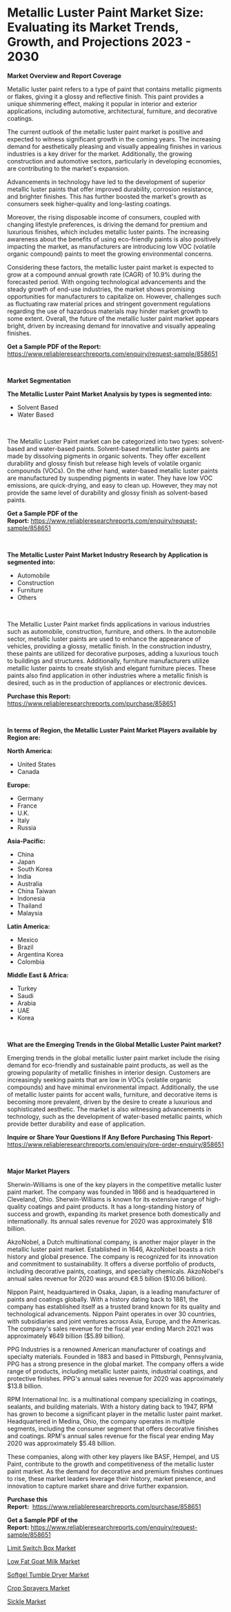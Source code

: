 <p><h1>Metallic Luster Paint Market Size: Evaluating its Market Trends, Growth, and Projections 2023 - 2030</h1></p><p><strong>Market Overview and Report Coverage</strong></p>
<p><p>Metallic luster paint refers to a type of paint that contains metallic pigments or flakes, giving it a glossy and reflective finish. This paint provides a unique shimmering effect, making it popular in interior and exterior applications, including automotive, architectural, furniture, and decorative coatings.</p><p>The current outlook of the metallic luster paint market is positive and expected to witness significant growth in the coming years. The increasing demand for aesthetically pleasing and visually appealing finishes in various industries is a key driver for the market. Additionally, the growing construction and automotive sectors, particularly in developing economies, are contributing to the market's expansion.</p><p>Advancements in technology have led to the development of superior metallic luster paints that offer improved durability, corrosion resistance, and brighter finishes. This has further boosted the market's growth as consumers seek higher-quality and long-lasting coatings.</p><p>Moreover, the rising disposable income of consumers, coupled with changing lifestyle preferences, is driving the demand for premium and luxurious finishes, which includes metallic luster paints. The increasing awareness about the benefits of using eco-friendly paints is also positively impacting the market, as manufacturers are introducing low VOC (volatile organic compound) paints to meet the growing environmental concerns.</p><p>Considering these factors, the metallic luster paint market is expected to grow at a compound annual growth rate (CAGR) of 10.9% during the forecasted period. With ongoing technological advancements and the steady growth of end-use industries, the market shows promising opportunities for manufacturers to capitalize on. However, challenges such as fluctuating raw material prices and stringent government regulations regarding the use of hazardous materials may hinder market growth to some extent. Overall, the future of the metallic luster paint market appears bright, driven by increasing demand for innovative and visually appealing finishes.</p></p>
<p><strong>Get a Sample PDF of the Report:</strong> <a href="https://www.reliableresearchreports.com/enquiry/request-sample/858651">https://www.reliableresearchreports.com/enquiry/request-sample/858651</a></p>
<p>&nbsp;</p>
<p><strong>Market Segmentation</strong></p>
<p><strong>The Metallic Luster Paint Market Analysis by types is segmented into:</strong></p>
<p><ul><li>Solvent Based</li><li>Water Based</li></ul></p>
<p>&nbsp;</p>
<p><p>The Metallic Luster Paint market can be categorized into two types: solvent-based and water-based paints. Solvent-based metallic luster paints are made by dissolving pigments in organic solvents. They offer excellent durability and glossy finish but release high levels of volatile organic compounds (VOCs). On the other hand, water-based metallic luster paints are manufactured by suspending pigments in water. They have low VOC emissions, are quick-drying, and easy to clean up. However, they may not provide the same level of durability and glossy finish as solvent-based paints.</p></p>
<p><strong>Get a Sample PDF of the Report:</strong>&nbsp;<a href="https://www.reliableresearchreports.com/enquiry/request-sample/858651">https://www.reliableresearchreports.com/enquiry/request-sample/858651</a></p>
<p>&nbsp;</p>
<p><strong>The Metallic Luster Paint Market Industry Research by Application is segmented into:</strong></p>
<p><ul><li>Automobile</li><li>Construction</li><li>Furniture</li><li>Others</li></ul></p>
<p>&nbsp;</p>
<p><p>The Metallic Luster Paint market finds applications in various industries such as automobile, construction, furniture, and others. In the automobile sector, metallic luster paints are used to enhance the appearance of vehicles, providing a glossy, metallic finish. In the construction industry, these paints are utilized for decorative purposes, adding a luxurious touch to buildings and structures. Additionally, furniture manufacturers utilize metallic luster paints to create stylish and elegant furniture pieces. These paints also find application in other industries where a metallic finish is desired, such as in the production of appliances or electronic devices.</p></p>
<p><strong>Purchase this Report:</strong>&nbsp; <a href="https://www.reliableresearchreports.com/purchase/858651">https://www.reliableresearchreports.com/purchase/858651</a></p>
<p>&nbsp;</p>
<p><strong>In terms of Region, the Metallic Luster Paint Market Players available by Region are:</strong></p>
<p>
    <p> <strong> North America: </strong>
        <ul>
            <li>United States</li>
            <li>Canada</li>
        </ul>
        </p> 
    <p> <strong> Europe: </strong>
        <ul>
            <li>Germany</li>
            <li>France</li>
            <li>U.K.</li>
            <li>Italy</li>
            <li>Russia</li>
        </ul>
        </p> 
    <p> <strong> Asia-Pacific: </strong>
        <ul>
            <li>China</li>
            <li>Japan</li>
            <li>South Korea</li>
            <li>India</li>
            <li>Australia</li>
            <li>China Taiwan</li>
            <li>Indonesia</li>
            <li>Thailand</li>
            <li>Malaysia</li>
        </ul>
        </p> 
    <p> <strong> Latin America: </strong>
        <ul>
            <li>Mexico</li>
            <li>Brazil</li>
            <li>Argentina Korea</li>
            <li>Colombia</li>
        </ul>
        </p> 
    <p> <strong> Middle East & Africa: </strong>
        <ul>
            <li>Turkey</li>
            <li>Saudi</li>
            <li>Arabia</li>
            <li>UAE</li>
            <li>Korea</li>
        </ul>
    </p>
    </p>
<p>&nbsp;</p>
<p><strong>What are the Emerging Trends in the Global Metallic Luster Paint market?</strong></p>
<p><p>Emerging trends in the global metallic luster paint market include the rising demand for eco-friendly and sustainable paint products, as well as the growing popularity of metallic finishes in interior design. Customers are increasingly seeking paints that are low in VOCs (volatile organic compounds) and have minimal environmental impact. Additionally, the use of metallic luster paints for accent walls, furniture, and decorative items is becoming more prevalent, driven by the desire to create a luxurious and sophisticated aesthetic. The market is also witnessing advancements in technology, such as the development of water-based metallic paints, which provide better durability and ease of application.</p></p>
<p><strong>Inquire or Share Your Questions If Any Before Purchasing This Report</strong>- <a href="https://www.reliableresearchreports.com/enquiry/pre-order-enquiry/858651">https://www.reliableresearchreports.com/enquiry/pre-order-enquiry/858651</a></p>
<p>&nbsp;</p>
<p><strong>Major Market Players</strong></p>
<p><p>Sherwin-Williams is one of the key players in the competitive metallic luster paint market. The company was founded in 1866 and is headquartered in Cleveland, Ohio. Sherwin-Williams is known for its extensive range of high-quality coatings and paint products. It has a long-standing history of success and growth, expanding its market presence both domestically and internationally. Its annual sales revenue for 2020 was approximately $18 billion.</p><p>AkzoNobel, a Dutch multinational company, is another major player in the metallic luster paint market. Established in 1646, AkzoNobel boasts a rich history and global presence. The company is recognized for its innovation and commitment to sustainability. It offers a diverse portfolio of products, including decorative paints, coatings, and specialty chemicals. AkzoNobel's annual sales revenue for 2020 was around €8.5 billion ($10.06 billion).</p><p>Nippon Paint, headquartered in Osaka, Japan, is a leading manufacturer of paints and coatings globally. With a history dating back to 1881, the company has established itself as a trusted brand known for its quality and technological advancements. Nippon Paint operates in over 30 countries, with subsidiaries and joint ventures across Asia, Europe, and the Americas. The company's sales revenue for the fiscal year ending March 2021 was approximately ¥649 billion ($5.89 billion).</p><p>PPG Industries is a renowned American manufacturer of coatings and specialty materials. Founded in 1883 and based in Pittsburgh, Pennsylvania, PPG has a strong presence in the global market. The company offers a wide range of products, including metallic luster paints, industrial coatings, and protective finishes. PPG's annual sales revenue for 2020 was approximately $13.8 billion.</p><p>RPM International Inc. is a multinational company specializing in coatings, sealants, and building materials. With a history dating back to 1947, RPM has grown to become a significant player in the metallic luster paint market. Headquartered in Medina, Ohio, the company operates in multiple segments, including the consumer segment that offers decorative finishes and coatings. RPM's annual sales revenue for the fiscal year ending May 2020 was approximately $5.48 billion.</p><p>These companies, along with other key players like BASF, Hempel, and US Paint, contribute to the growth and competitiveness of the metallic luster paint market. As the demand for decorative and premium finishes continues to rise, these market leaders leverage their history, market presence, and innovation to capture market share and drive further expansion.</p></p>
<p><strong>Purchase this Report:</strong>&nbsp;&nbsp;<a href="https://www.reliableresearchreports.com/purchase/858651">https://www.reliableresearchreports.com/purchase/858651</a></p>
<p></p>
<p><strong>Get a Sample PDF of the Report:</strong>&nbsp;<a href="https://www.reliableresearchreports.com/enquiry/request-sample/858651">https://www.reliableresearchreports.com/enquiry/request-sample/858651</a></p>
<p><p><a href="https://medium.com/@jailynpurdy1934/limit-switch-box-market-the-key-to-successful-business-strategy-forecast-till-2030-ffbdb2df2d88">Limit Switch Box Market</a></p><p><a href="https://medium.com/@birdielynch645/low-fat-goat-milk-market-the-key-to-successful-business-strategy-forecast-till-2030-c9ec741f0d37">Low Fat Goat Milk Market</a></p><p><a href="https://medium.com/@joelstrosin1928/softgel-tumble-dryer-market-size-market-outlook-and-market-forecast-2023-to-2030-72f8f4518770">Softgel Tumble Dryer Market</a></p><p><a href="https://medium.com/@germanbraun1929/crop-sprayers-market-competitive-analysis-market-trends-and-forecast-to-2030-fe9297ac1a26">Crop Sprayers Market</a></p><p><a href="https://medium.com/@ursulastark1/sickle-nbsp-market-focuses-on-market-share-size-and-projected-forecast-till-2030-e2d0ad4381b1">Sickle Market</a></p></p>